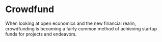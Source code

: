 Crowdfund
=========

When looking at open economics and the new financial realm, crowdfunding is becoming a fairly common method of achieving startup funds for projects and endeavors.
